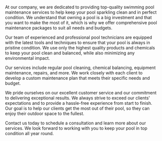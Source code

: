 At our company, we are dedicated to providing top-quality swimming pool maintenance services to help keep your pool sparkling clean and in perfect condition. We understand that owning a pool is a big investment and that you want to make the most of it, which is why we offer comprehensive pool maintenance packages to suit all needs and budgets.

Our team of experienced and professional pool technicians are equipped with the latest tools and techniques to ensure that your pool is always in pristine condition. We use only the highest quality products and chemicals to keep your pool clean and balanced, while also minimizing any environmental impact.

Our services include regular pool cleaning, chemical balancing, equipment maintenance, repairs, and more. We work closely with each client to develop a custom maintenance plan that meets their specific needs and budget.

We pride ourselves on our excellent customer service and our commitment to delivering exceptional results. We always strive to exceed our clients' expectations and to provide a hassle-free experience from start to finish. Our goal is to help our clients get the most out of their pool, so they can enjoy their outdoor space to the fullest.

Contact us today to schedule a consultation and learn more about our services. We look forward to working with you to keep your pool in top condition all year round.
